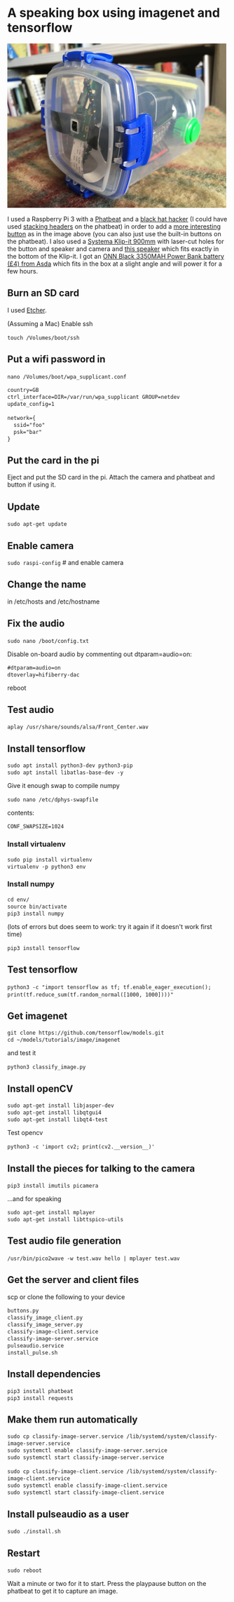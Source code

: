 # A speaking box using imagenet and tensorflow

<img src="speakingbox.jpg" width="500px" />

I used a Raspberry Pi 3 with a <a href="https://shop.pimoroni.com/products/phat-beat">Phatbeat</a> and a <a href="https://shop.pimoroni.com/products/mini-black-hat-hack3r?variant=19448025991">black hat hacker</a> (I could have used <a href="https://shop.pimoroni.com/products/adafruit-stacking-header-for-raspberry-pi-2x13-extra-tall">stacking headers</a> on the phatbeat) in order to add a <a href="https://shop.pimoroni.com/?q=mini%20arcade%20buttons">more interesting button</a> as in the image above (you can also just use the built-in buttons on the phatbeat). I also used a <a href="https://sistemaplastics.com/products/klip-it-utility/900ml-cracker">Systema Klip-it 900mm</a> with laser-cut holes for the button and speaker and camera and <a href="https://shop.pimoroni.com/products/3-speaker-4-3w">this speaker</a> which fits exactly in the bottom of the Klip-it. I got an <a href="https://groceries.asda.com/product/phone-accessories/onn-black-3350mah-power-bank/1000042036382">ONN Black 3350MAH Power Bank battery (£4) from Asda</a> which fits in the box at a slight angle and will power it for a few hours.

## Burn an SD card 

I used <a href="https://www.balena.io/etcher/">Etcher</a>.

(Assuming a Mac) Enable ssh

```touch /Volumes/boot/ssh```

## Put a wifi password in

```nano /Volumes/boot/wpa_supplicant.conf```

```
country=GB
ctrl_interface=DIR=/var/run/wpa_supplicant GROUP=netdev
update_config=1

network={
  ssid="foo"
  psk="bar"
}
```

## Put the card in the pi

Eject and put the SD card in the pi. Attach the camera and phatbeat and button if using it.

## Update

```sudo apt-get update```

## Enable camera

```sudo raspi-config``` # and enable camera

## Change the name

in /etc/hosts and /etc/hostname

## Fix the audio

```sudo nano /boot/config.txt```

Disable on-board audio by commenting out dtparam=audio=on:

```
#dtparam=audio=on
dtoverlay=hifiberry-dac
```

reboot

## Test audio

```aplay /usr/share/sounds/alsa/Front_Center.wav```

## Install tensorflow

```
sudo apt install python3-dev python3-pip
sudo apt install libatlas-base-dev -y
```

Give it enough swap to compile numpy

```sudo nano /etc/dphys-swapfile```

contents:
```
CONF_SWAPSIZE=1024
```

### Install virtualenv

```
sudo pip install virtualenv
virtualenv -p python3 env
```

### Install numpy

```
cd env/
source bin/activate
pip3 install numpy
```

(lots of errors but does seem to work: try it again if it doesn't work first time)

```pip3 install tensorflow```

## Test tensorflow

```python3 -c "import tensorflow as tf; tf.enable_eager_execution(); print(tf.reduce_sum(tf.random_normal([1000, 1000])))"```

## Get imagenet

```cd
git clone https://github.com/tensorflow/models.git
cd ~/models/tutorials/image/imagenet
```
and test it

```python3 classify_image.py```

## Install openCV

```pip3 install opencv-python
sudo apt-get install libjasper-dev
sudo apt-get install libqtgui4
sudo apt-get install libqt4-test
```

Test opencv

```python3 -c 'import cv2; print(cv2.__version__)'```

## Install the pieces for talking to the camera

```pip3 install imutils picamera```

...and for speaking

```
sudo apt-get install mplayer
sudo apt-get install libttspico-utils
```

## Test audio file generation

```/usr/bin/pico2wave -w test.wav hello | mplayer test.wav```

## Get the server and client files

scp or clone the following to your device

```
buttons.py
classify_image_client.py
classify_image_server.py
classify-image-client.service
classify-image-server.service
pulseaudio.service
install_pulse.sh
```

## Install dependencies

```pip3 install flask
pip3 install phatbeat
pip3 install requests
```

## Make them run automatically

```
sudo cp classify-image-server.service /lib/systemd/system/classify-image-server.service
sudo systemctl enable classify-image-server.service
sudo systemctl start classify-image-server.service

sudo cp classify-image-client.service /lib/systemd/system/classify-image-client.service
sudo systemctl enable classify-image-client.service
sudo systemctl start classify-image-client.service
```
## Install pulseaudio as a user

```sudo ./install.sh```


## Restart

```sudo reboot```

Wait a minute or two for it to start. 
Press the playpause button on the phatbeat to get it to capture an image.



